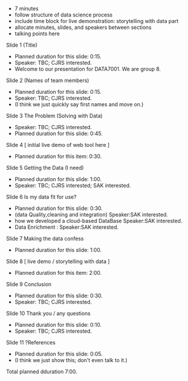 * 7 minutes
* follow structure of data science process
* include time block for live demonstration: storytelling with data part
* allocate minutes, slides, and speakers between sections
* talking points here

Slide 1 (Title)
* Planned duration for this slide: 0:15.
* Speaker: TBC; CJRS interested.
* Welcome to our presentation for DATA7001. We are group 8.

Slide 2 (Names of team members)
* Planned duration for this slide: 0:15.
* Speaker: TBC; CJRS interested.
* (I think we just quickly say first names and move on.)

Slide 3 The Problem (Solving with Data)
* Speaker: TBC; CJRS interested.
* Planned duration for this slide: 0:45.

Slide 4 [ initial live demo of web tool here ]
* Planned duration for this item: 0:30.

Slide 5 Getting the Data (I need)
* Planned duration for this slide: 1:00.
* Speaker: TBC; CJRS interested; SAK interested.


Slide 6 Is my data fit for use?
* Planned duration for this slide: 0:30.
* (data Quality,cleaning and integration) Speaker:SAK interested.
* how we developed a cloud-based DataBase Speaker:SAK interested.
* Data Enrichment : Speaker:SAK interested.

Slide 7 Making the data confess
* Planned duration for this slide: 1:00.

Slide 8 [ live demo / storytelling with data ]
* Planned duration for this item: 2:00.

Slide 9 Conclusion
* Planned duration for this slide: 0:30.
* Speaker: TBC; CJRS interested.

Slide 10 Thank you / any questions
* Planned duration for this slide: 0:10.
* Speaker: TBC; CJRS interested.

Slide 11 ?References
* Planned duration for this slide: 0:05.
* (I think we just show this; don't even talk to it.)

Total planned dduration 7:00.
